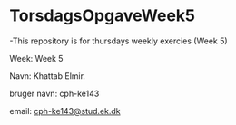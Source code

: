 # TorsdagsOpgaveWeek5

-This repository is for thursdays weekly exercies (Week 5)



Week: Week 5



Navn: Khattab Elmir.



bruger navn: cph-ke143



email: cph-ke143@stud.ek.dk

